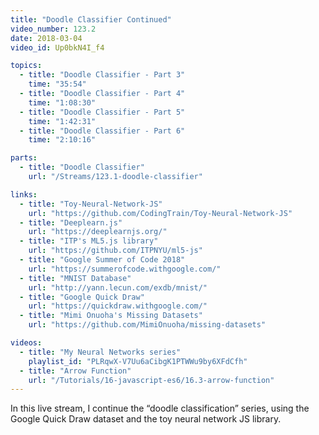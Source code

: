 ```yaml
---
title: "Doodle Classifier Continued"
video_number: 123.2
date: 2018-03-04
video_id: Up0bkN4I_f4

topics:
  - title: "Doodle Classifier - Part 3"
    time: "35:54"
  - title: "Doodle Classifier - Part 4"
    time: "1:08:30"
  - title: "Doodle Classifier - Part 5"
    time: "1:42:31"
  - title: "Doodle Classifier - Part 6"
    time: "2:10:16"

parts:
  - title: "Doodle Classifier"
    url: "/Streams/123.1-doodle-classifier"

links:
  - title: "Toy-Neural-Network-JS"
    url: "https://github.com/CodingTrain/Toy-Neural-Network-JS"
  - title: "Deeplearn.js"
    url: "https://deeplearnjs.org/"
  - title: "ITP's ML5.js library"
    url: "https://github.com/ITPNYU/ml5-js"
  - title: "Google Summer of Code 2018"
    url: "https://summerofcode.withgoogle.com/"
  - title: "MNIST Database"
    url: "http://yann.lecun.com/exdb/mnist/"
  - title: "Google Quick Draw"
    url: "https://quickdraw.withgoogle.com/"
  - title: "Mimi Onuoha's Missing Datasets"
    url: "https://github.com/MimiOnuoha/missing-datasets"

videos:
  - title: "My Neural Networks series"
    playlist_id: "PLRqwX-V7Uu6aCibgK1PTWWu9by6XFdCfh"
  - title: "Arrow Function"
    url: "/Tutorials/16-javascript-es6/16.3-arrow-function"
---
```


In this live stream, I continue the “doodle classification” series, using the Google Quick Draw dataset and the toy neural network JS library.
